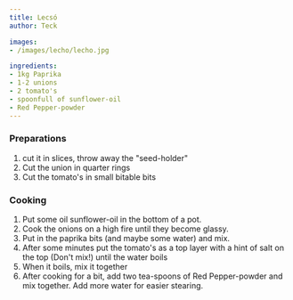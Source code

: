 ```yaml
---
title: Lecsó
author: Teck

images:
- /images/lecho/lecho.jpg

ingredients:
- 1kg Paprika
- 1-2 unions
- 2 tomato's
- spoonfull of sunflower-oil
- Red Pepper-powder
---
```


### Preparations

1. cut it in slices, throw away the "seed-holder"
2. Cut the union in quarter rings
3. Cut the tomato's in small bitable bits

### Cooking

1. Put some oil sunflower-oil in the bottom of a pot.
2. Cook the onions on a high fire until they become glassy.
3. Put in the paprika bits (and maybe some water) and mix.
4. After some minutes put the tomato's as a top layer with a hint of salt on the top (Don't mix!) until the water boils
5. When it boils, mix it together
6. After cooking for a bit, add two tea-spoons of Red Pepper-powder and mix together. Add more water for easier stearing.

